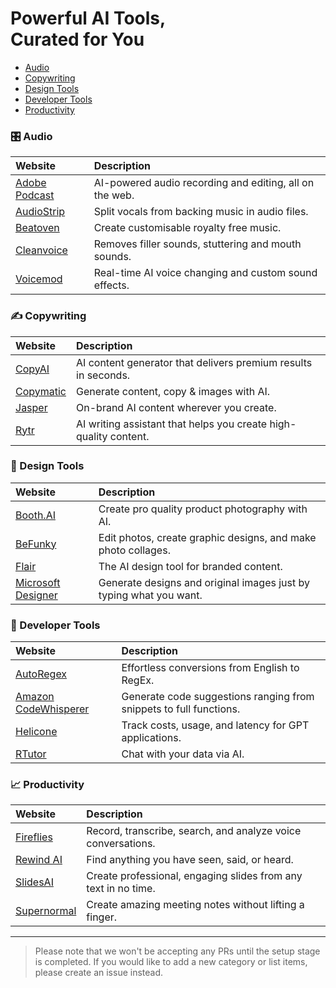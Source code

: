 # Powerful AI Tools,<br>Curated for You

- [Audio](#-audio)
- [Copywriting](#-copywriting)
- [Design Tools](#-design-tools)
- [Developer Tools](#-developer-tools)
- [Productivity](#-productivity)

### 🎛 Audio
Website | Description
:--- |:---
[Adobe Podcast](https://podcast.adobe.com/?ref=riseofmachine) | AI-powered audio recording and editing, all on the web.
[AudioStrip](https://www.audiostrip.co.uk/?ref=riseofmachine) | Split vocals from backing music in audio files.
[Beatoven](https://www.beatoven.ai/?ref=riseofmachine) | Create customisable royalty free music.
[Cleanvoice](https://cleanvoice.ai/?ref=riseofmachine) | Removes filler sounds, stuttering and mouth sounds.
[Voicemod](https://www.voicemod.net/?ref=riseofmachine) | Real-time AI voice changing and custom sound effects.

### ✍ Copywriting
Website | Description
:--- |:---
[CopyAI](https://www.copy.ai/?ref=riseofmachine) | AI content generator that delivers premium results in seconds.
[Copymatic](https://copymatic.ai/?ref=riseofmachine) | Generate content, copy & images with AI.
[Jasper](https://www.jasper.ai/?ref=riseofmachine) | On-brand AI content wherever you create.
[Rytr](https://rytr.me/?ref=riseofmachine) | AI writing assistant that helps you create high-quality content.

### 🎨 Design Tools
Website | Description
:--- |:---
[Booth.AI](https://www.booth.ai/?ref=riseofmachine) | Create pro quality product photography with AI.
[BeFunky](https://www.befunky.com/?ref=riseofmachine) | Edit photos, create graphic designs, and make photo collages.
[Flair](https://flair.ai/?ref=riseofmachine) | The AI design tool for branded content.
[Microsoft Designer](https://designer.microsoft.com/?ref=riseofmachine) | Generate designs and original images just by typing what you want.

### 🧰 Developer Tools
Website | Description
:--- |:---
[AutoRegex](https://www.autoregex.xyz/?ref=riseofmachine) | Effortless conversions from English to RegEx.
[Amazon CodeWhisperer](https://copymatic.ai/?ref=riseofmachine) | Generate code suggestions ranging from snippets to full functions.
[Helicone](https://www.helicone.ai/?ref=riseofmachine) | Track costs, usage, and latency for GPT applications.
[RTutor](http://rtutor.ai/?ref=riseofmachine) | Chat with your data via AI.

### 📈 Productivity
Website | Description
:--- |:---
[Fireflies](https://fireflies.ai/?ref=riseofmachine) | Record, transcribe, search, and analyze voice conversations.
[Rewind AI](https://www.rewind.ai/?ref=riseofmachine) | Find anything you have seen, said, or heard.
[SlidesAI](https://www.slidesai.io/?ref=riseofmachine) | Create professional, engaging slides from any text in no time.
[Supernormal](https://supernormal.com/?ref=riseofmachine) | Create amazing meeting notes without lifting a finger.

---

> Please note that we won't be accepting any PRs until the setup stage is completed. If you would like to add a new category or list items, please create an issue instead.